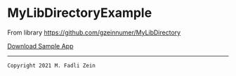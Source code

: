 # MyLibDirectoryExample
From library https://github.com/gzeinnumer/MyLibDirectory

[Download Sample App](https://drive.google.com/file/d/13xVVn2Xf01q5IJHlXdwsdI6fcM-Eau3C/view?usp=sharing)

---

```
Copyright 2021 M. Fadli Zein
```